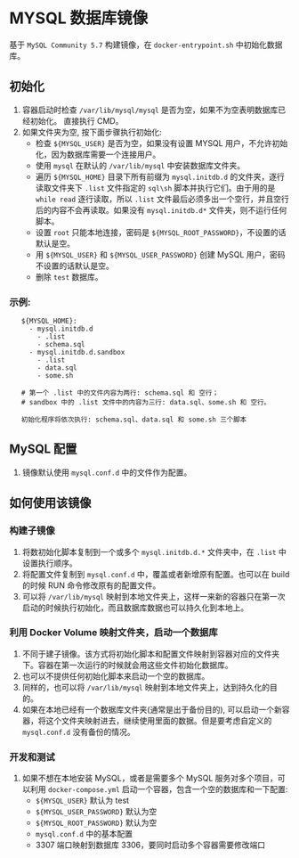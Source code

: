 # MYSQL 数据库镜像

基于 `MySQL Community 5.7` 构建镜像，在 `docker-entrypoint.sh` 中初始化数据库。

## 初始化
1. 容器启动时检查 `/var/lib/mysql/mysql` 是否为空，如果不为空表明数据库已经初始化。 直接执行 CMD。
2. 如果文件夹为空, 按下面步骤执行初始化:
   * 检查 `${MYSQL_USER}` 是否为空，如果没有设置 MYSQL 用户，不允许初始化，因为数据库需要一个连接用户。
   * 使用 `mysql` 在默认的 `/var/lib/mysql` 中安装数据库文件夹。
   * 遍历 `${MYSQL_HOME}` 目录下所有前缀为 `mysql.initdb.d` 的文件夹，逐行读取文件夹下 `.list` 文件指定的 `sql\sh` 脚本并执行它们。由于用的是 `while read` 逐行读取，所以 `.list` 文件最后必须多出一个空行，并且空行后的内容不会再读取。如果没有 `mysql.initdb.d*` 文件夹，则不运行任何脚本。
   * 设置 `root` 只能本地连接，密码是 `${MYSQL_ROOT_PASSWORD}`，不设置的话默认是空。
   * 用 `${MYSQL_USER}` 和 `${MYSQL_USER_PASSWORD}` 创建 MySQL 用户，密码不设置的话默认是空。
   * 删除 `test` 数据库。

### 示例:
```
   ${MYSQL_HOME}:
     - mysql.initdb.d
       - .list
       - schema.sql
     - mysql.initdb.d.sandbox
       - .list
       - data.sql
       - some.sh

   # 第一个 .list 中的文件内容为两行: schema.sql 和 空行；
   # sandbox 中的 .list 文件中的内容为三行: data.sql、some.sh 和 空行。

   初始化程序将依次执行: schema.sql、data.sql 和 some.sh 三个脚本
```

## MySQL 配置
1. 镜像默认使用 `mysql.conf.d` 中的文件作为配置。

## 如何使用该镜像

### 构建子镜像
1. 将数初始化脚本复制到一个或多个 `mysql.initdb.d.*` 文件夹中，在 `.list` 中设置执行顺序。
2. 将配置文件复制到 `mysql.conf.d` 中，覆盖或者新增原有配置。也可以在 build 的时候 RUN 命令修改原有的配置文件。
3. 可以将 `/var/lib/mysql` 映射到本地文件夹上，这样一来新的容器只在第一次启动的时候执行初始化，而且数据库数据也可以持久化到本地上。

### 利用 Docker Volume 映射文件夹，启动一个数据库
1. 不同于建子镜像。该方式将初始化脚本和配置文件映射到容器对应的文件夹下。容器在第一次运行的时候就会用这些文件初始化数据库。
2. 也可以不提供任何初始化脚本来启动一个空的数据库。
2. 同样的，也可以将 `/var/lib/mysql` 映射到本地文件夹上，达到持久化的目的。
3. 如果在本地已经有一个数据库文件夹(通常是出于备份目的), 可以启动一个新容器，将这个文件夹映射进去，继续使用里面的数据。但是要考虑自定义的 `mysql.conf.d` 没有备份的情况。

### 开发和测试
1. 如果不想在本地安装 MySQL，或者是需要多个 MySQL 服务对多个项目，可以利用 `docker-compose.yml` 启动一个容器，包含一个空的数据库和一下配置:
   * `${MYSQL_USER}` 默认为 test
   * `${MYSQL_USER_PASSWORD}` 默认为空
   * `${MYSQL_ROOT_PASSWORD}` 默认为空
   * `mysql.conf.d` 中的基本配置
   * 3307 端口映射到数据库 3306，要同时启动多个容器需要修改端口